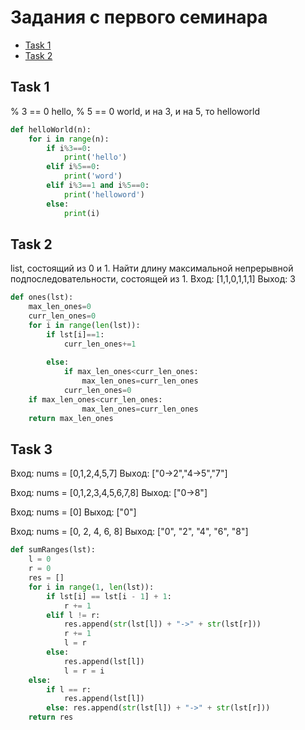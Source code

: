 # Задания с первого семинара

+ [Task 1](#task-1)
+ [Task 2](#task-2)

## Task 1
% 3 == 0 hello, 
% 5 == 0 world, 
и на 3, и на 5, то helloworld

```python
def helloWorld(n):
    for i in range(n):
        if i%3==0:
            print('hello')
        elif i%5==0:
            print('word')
        elif i%3==1 and i%5==0:
            print('helloword')
        else:
            print(i)
```
## Task 2
list, состоящий из 0 и 1. Найти длину максимальной непрерывной подпоследовательности, состоящей из 1. 
Вход: [1,1,0,1,1,1] 
Выход: 3  

```python
def ones(lst):
    max_len_ones=0
    curr_len_ones=0
    for i in range(len(lst)):
        if lst[i]==1:
            curr_len_ones+=1
            
        else:
            if max_len_ones<curr_len_ones:
                max_len_ones=curr_len_ones
            curr_len_ones=0
    if max_len_ones<curr_len_ones:
                max_len_ones=curr_len_ones
    return max_len_ones
```
## Task 3
Вход: nums = [0,1,2,4,5,7] 
Выход: ["0->2","4->5","7"]

Вход: nums = [0,1,2,3,4,5,6,7,8] 
Выход: ["0->8"]

Вход: nums = [0]
Выход: ["0"]


Вход: nums = [0, 2, 4, 6, 8]
Выход: ["0", "2", "4", "6", "8"]

```python
def sumRanges(lst):
    l = 0
    r = 0
    res = []
    for i in range(1, len(lst)):
        if lst[i] == lst[i - 1] + 1:
            r += 1
        elif l != r:
            res.append(str(lst[l]) + "->" + str(lst[r]))
            r += 1
            l = r
        else:
            res.append(lst[l])
            l = r = i
    else:
        if l == r:
            res.append(lst[l])
        else: res.append(str(lst[l]) + "->" + str(lst[r]))
    return res
```
